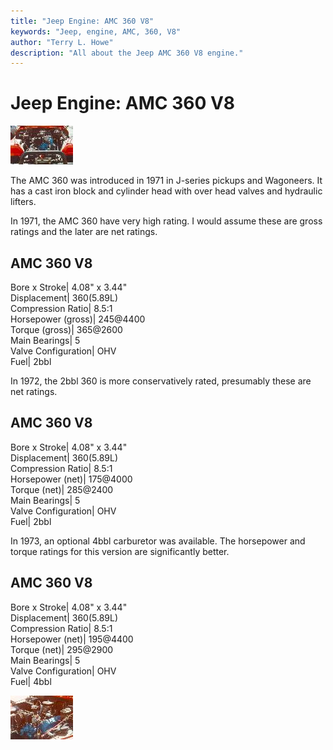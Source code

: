 ```yaml
---
title: "Jeep Engine: AMC 360 V8"
keywords: "Jeep, engine, AMC, 360, V8"
author: "Terry L. Howe"
description: "All about the Jeep AMC 360 V8 engine."
---
```

# Jeep Engine: AMC 360 V8

[![360 V8](../../img/engine/360_.jpg)](../../img/engine/360.jpg) 

The AMC 360 was introduced in 1971 in J-series pickups and Wagoneers. It has a cast iron block and cylinder head with over head valves and hydraulic lifters.

In 1971, the AMC 360 have very high rating. I would assume these are gross ratings and the later are net ratings.

AMC 360 V8  
---  
Bore x Stroke| 4.08" x 3.44"  
Displacement| 360(5.89L)  
Compression Ratio| 8.5:1  
Horsepower (gross)| 245@4400  
Torque (gross)| 365@2600  
Main Bearings| 5  
Valve Configuration| OHV  
Fuel| 2bbl  
  
In 1972, the 2bbl 360 is more conservatively rated, presumably these are net ratings.

AMC 360 V8  
---  
Bore x Stroke| 4.08" x 3.44"  
Displacement| 360(5.89L)  
Compression Ratio| 8.5:1  
Horsepower (net)| 175@4000  
Torque (net)| 285@2400  
Main Bearings| 5  
Valve Configuration| OHV  
Fuel| 2bbl  
  
In 1973, an optional 4bbl carburetor was available. The horsepower and torque ratings for this version are significantly better.

AMC 360 V8  
---  
Bore x Stroke| 4.08" x 3.44"  
Displacement| 360(5.89L)  
Compression Ratio| 8.5:1  
Horsepower (net)| 195@4400  
Torque (net)| 295@2900  
Main Bearings| 5  
Valve Configuration| OHV  
Fuel| 4bbl  
  
[![360 V8 side](../../img/engine/360s_.jpg)](../../img/engine/360s.jpg)